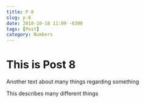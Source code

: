 ```yaml
---
title: P 8
slug: p-8
date: 2018-10-18 11:09 -0300
tags: [Post]
category: Numbers
---
```


# This is Post 8

Another text about many things regarding something

<!--more-->

This describes many different things
